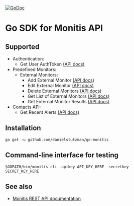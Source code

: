 [![GoDoc](https://godoc.org/github.com/danielstutzman/go-monitis?status.svg)](https://godoc.org/github.com/danielstutzman/go-monitis)

# Go SDK for Monitis API

## Supported
* Authentication:
  * Get User AuthToken [(API docs)](http://www.monitis.com/docs/apiActions.html#getAuthToken)
* Predefined Monitors:
  * External Monitors:
    * Add External Monitor [(API docs)](http://www.monitis.com/docs/apiActions.html#addExternalMonitor)
    * Edit External Monitor [(API docs)](http://www.monitis.com/docs/apiActions.html#editExternalMonitor)
    * Delete External Monitors [(API docs)](http://www.monitis.com/docs/apiActions.html#deleteExternalMonitor)
    * Get List of External Monitors [(API docs)](http://www.monitis.com/docs/apiActions.html#getExternalMonitors)
    * Get External Monitor Results [(API docs)](http://www.monitis.com/docs/apiActions.html#getExternalMonitorResults)
* Contacts API:
  * Get Recent Alerts [(API docs)](http://www.monitis.com/docs/apiActions.html#getRecentAlerts)

## Installation
```
go get -u github.com/danielstutzman/go-monitis
```

## Command-line interface for testing
```
$GOPATH/bin/monitis-cli -apikey API_KEY_HERE -secretkey SECRET_KEY_HERE
```

## See also
* [Monitis REST API documentation](http://www.monitis.com/docs/api.html)
